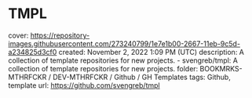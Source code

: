 # TMPL

cover: https://repository-images.githubusercontent.com/273240799/1e7e1b00-2667-11eb-9c5d-a234825d3cf0
created: November 2, 2022 1:09 PM (UTC)
description: A collection of template repositories for new projects. - svengreb/tmpl: A collection of template repositories for new projects.
folder: BOOKMRKS-MTHRFCKR / DEV-MTHRFCKR / Github / GH Templates
tags: Github, template
url: https://github.com/svengreb/tmpl